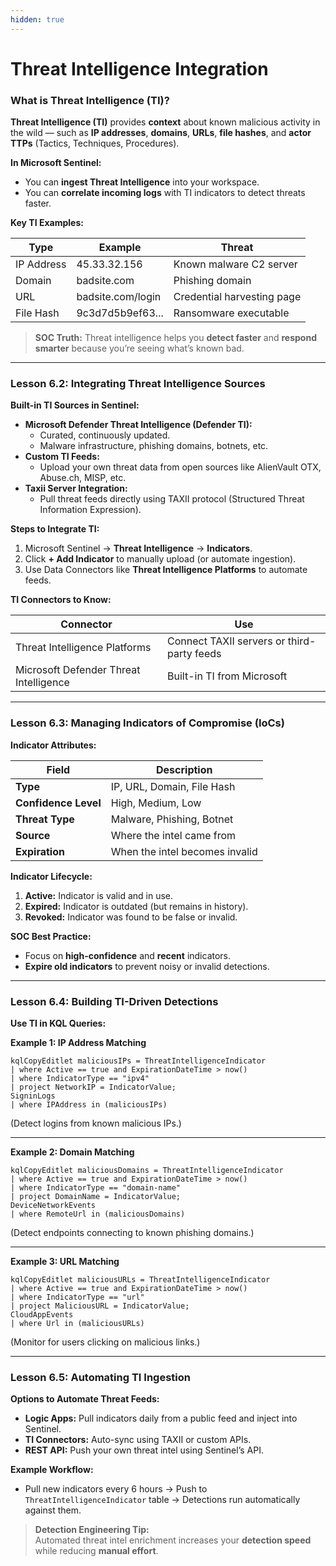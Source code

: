 ```yaml
---
hidden: true
---
```


# Threat Intelligence Integration

### **What is Threat Intelligence (TI)?**

**Threat Intelligence (TI)** provides **context** about known malicious activity in the wild — such as **IP addresses**, **domains**, **URLs**, **file hashes**, and **actor TTPs** (Tactics, Techniques, Procedures).

**In Microsoft Sentinel:**

* You can **ingest Threat Intelligence** into your workspace.
* You can **correlate incoming logs** with TI indicators to detect threats faster.

**Key TI Examples:**

| Type       | Example           | Threat                     |
| ---------- | ----------------- | -------------------------- |
| IP Address | 45.33.32.156      | Known malware C2 server    |
| Domain     | badsite.com       | Phishing domain            |
| URL        | badsite.com/login | Credential harvesting page |
| File Hash  | 9c3d7d5b9ef63...  | Ransomware executable      |

> **SOC Truth:** Threat intelligence helps you **detect faster** and **respond smarter** because you’re seeing what’s known bad.

***

### **Lesson 6.2: Integrating Threat Intelligence Sources**

**Built-in TI Sources in Sentinel:**

* **Microsoft Defender Threat Intelligence (Defender TI):**
  * Curated, continuously updated.
  * Malware infrastructure, phishing domains, botnets, etc.
* **Custom TI Feeds:**
  * Upload your own threat data from open sources like AlienVault OTX, Abuse.ch, MISP, etc.
* **Taxii Server Integration:**
  * Pull threat feeds directly using TAXII protocol (Structured Threat Information Expression).

**Steps to Integrate TI:**

1. Microsoft Sentinel → **Threat Intelligence** → **Indicators**.
2. Click **+ Add Indicator** to manually upload (or automate ingestion).
3. Use Data Connectors like **Threat Intelligence Platforms** to automate feeds.

**TI Connectors to Know:**

| Connector                              | Use                                        |
| -------------------------------------- | ------------------------------------------ |
| Threat Intelligence Platforms          | Connect TAXII servers or third-party feeds |
| Microsoft Defender Threat Intelligence | Built-in TI from Microsoft                 |

***

### **Lesson 6.3: Managing Indicators of Compromise (IoCs)**

**Indicator Attributes:**

| Field                | Description                    |
| -------------------- | ------------------------------ |
| **Type**             | IP, URL, Domain, File Hash     |
| **Confidence Level** | High, Medium, Low              |
| **Threat Type**      | Malware, Phishing, Botnet      |
| **Source**           | Where the intel came from      |
| **Expiration**       | When the intel becomes invalid |

**Indicator Lifecycle:**

1. **Active:** Indicator is valid and in use.
2. **Expired:** Indicator is outdated (but remains in history).
3. **Revoked:** Indicator was found to be false or invalid.

**SOC Best Practice:**

* Focus on **high-confidence** and **recent** indicators.
* **Expire old indicators** to prevent noisy or invalid detections.

***

### **Lesson 6.4: Building TI-Driven Detections**

**Use TI in KQL Queries:**

**Example 1: IP Address Matching**

```kql
kqlCopyEditlet maliciousIPs = ThreatIntelligenceIndicator
| where Active == true and ExpirationDateTime > now()
| where IndicatorType == "ipv4"
| project NetworkIP = IndicatorValue;
SigninLogs
| where IPAddress in (maliciousIPs)
```

(Detect logins from known malicious IPs.)

***

**Example 2: Domain Matching**

```kql
kqlCopyEditlet maliciousDomains = ThreatIntelligenceIndicator
| where Active == true and ExpirationDateTime > now()
| where IndicatorType == "domain-name"
| project DomainName = IndicatorValue;
DeviceNetworkEvents
| where RemoteUrl in (maliciousDomains)
```

(Detect endpoints connecting to known phishing domains.)

***

**Example 3: URL Matching**

```kql
kqlCopyEditlet maliciousURLs = ThreatIntelligenceIndicator
| where Active == true and ExpirationDateTime > now()
| where IndicatorType == "url"
| project MaliciousURL = IndicatorValue;
CloudAppEvents
| where Url in (maliciousURLs)
```

(Monitor for users clicking on malicious links.)

***

### **Lesson 6.5: Automating TI Ingestion**

**Options to Automate Threat Feeds:**

* **Logic Apps:** Pull indicators daily from a public feed and inject into Sentinel.
* **TI Connectors:** Auto-sync using TAXII or custom APIs.
* **REST API:** Push your own threat intel using Sentinel’s API.

**Example Workflow:**

* Pull new indicators every 6 hours → Push to `ThreatIntelligenceIndicator` table → Detections run automatically against them.

> **Detection Engineering Tip:**\
> Automated threat intel enrichment increases your **detection speed** while reducing **manual effort**.
